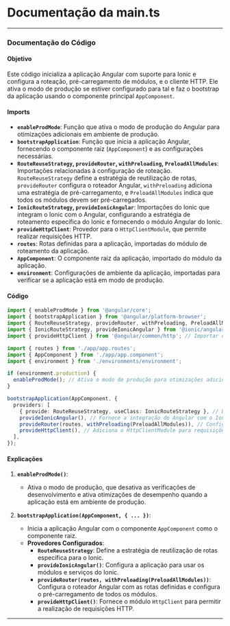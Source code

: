 # Documentação da main.ts

---

### **Documentação do Código**

#### **Objetivo**
Este código inicializa a aplicação Angular com suporte para Ionic e configura a roteação, pré-carregamento de módulos, e o cliente HTTP. Ele ativa o modo de produção se estiver configurado para tal e faz o bootstrap da aplicação usando o componente principal `AppComponent`.

#### **Imports**

- **`enableProdMode`**: Função que ativa o modo de produção do Angular para otimizações adicionais em ambiente de produção.
- **`bootstrapApplication`**: Função que inicia a aplicação Angular, fornecendo o componente raiz (`AppComponent`) e as configurações necessárias.
- **`RouteReuseStrategy`, `provideRouter`, `withPreloading`, `PreloadAllModules`**: Importações relacionadas à configuração de roteação. `RouteReuseStrategy` define a estratégia de reutilização de rotas, `provideRouter` configura o roteador Angular, `withPreloading` adiciona uma estratégia de pré-carregamento, e `PreloadAllModules` indica que todos os módulos devem ser pré-carregados.
- **`IonicRouteStrategy`, `provideIonicAngular`**: Importações do Ionic que integram o Ionic com o Angular, configurando a estratégia de roteamento específica do Ionic e fornecendo o módulo Angular do Ionic.
- **`provideHttpClient`**: Provedor para o `HttpClientModule`, que permite realizar requisições HTTP.
- **`routes`**: Rotas definidas para a aplicação, importadas do módulo de roteamento da aplicação.
- **`AppComponent`**: O componente raiz da aplicação, importado do módulo da aplicação.
- **`environment`**: Configurações de ambiente da aplicação, importadas para verificar se a aplicação está em modo de produção.

#### **Código**

```typescript
import { enableProdMode } from '@angular/core';
import { bootstrapApplication } from '@angular/platform-browser';
import { RouteReuseStrategy, provideRouter, withPreloading, PreloadAllModules } from '@angular/router';
import { IonicRouteStrategy, provideIonicAngular } from '@ionic/angular/standalone';
import { provideHttpClient } from '@angular/common/http'; // Importar o HttpClientModule

import { routes } from './app/app.routes';
import { AppComponent } from './app/app.component';
import { environment } from './environments/environment';

if (environment.production) {
  enableProdMode(); // Ativa o modo de produção para otimizações adicionais
}

bootstrapApplication(AppComponent, {
  providers: [
    { provide: RouteReuseStrategy, useClass: IonicRouteStrategy }, // Define a estratégia de reutilização de rotas do Ionic
    provideIonicAngular(), // Fornece a integração do Angular com o Ionic
    provideRouter(routes, withPreloading(PreloadAllModules)), // Configura o roteador com pré-carregamento de todos os módulos
    provideHttpClient(), // Adiciona o HttpClientModule para requisições HTTP
  ],
});
```

#### **Explicações**

1. **`enableProdMode()`**:
   - Ativa o modo de produção, que desativa as verificações de desenvolvimento e ativa otimizações de desempenho quando a aplicação está em ambiente de produção.

2. **`bootstrapApplication(AppComponent, { ... })`**:
   - Inicia a aplicação Angular com o componente `AppComponent` como o componente raiz.
   - **Provedores Configurados**:
     - **`RouteReuseStrategy`**: Define a estratégia de reutilização de rotas específica para o Ionic.
     - **`provideIonicAngular()`**: Configura a aplicação para usar os módulos e serviços do Ionic.
     - **`provideRouter(routes, withPreloading(PreloadAllModules))`**: Configura o roteador Angular com as rotas definidas e configura o pré-carregamento de todos os módulos.
     - **`provideHttpClient()`**: Fornece o módulo `HttpClient` para permitir a realização de requisições HTTP.

---
